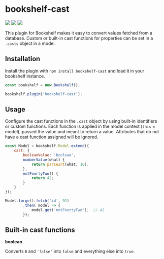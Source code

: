 # bookshelf-cast

![](https://travis-ci.org/dak0rn/bookshelf-cast.svg?branch=master)
![](https://img.shields.io/badge/dependencies-none-green.svg)
![](https://img.shields.io/badge/tested%20with-ava-blue.svg)

This plugin for Bookshelf makes it easy to convert values fetched from a database.
Custom or built-in cast functions for properties can be set in a `.casts` object
in a model.

## Installation

Install the plugin with `npm install bookshelf-cast` and load it in your bookshelf
instance.

```javascript
const bookshelf = new Bookshelf();

bookshelf.plugin('bookshelf-cast');
```

## Usage

Configure the cast functions in the `.cast` object by using built-in identifiers or custom functions.
Each function is applied in the model context (`this` = model), passed the value and meant to return
a value. Attributes that do not have a cast function assigned will be ignored.

```javascript
const Model = bookshelf.Model.extend({
    cast: {
        booleanValue: 'boolean',
        numberValue(what) {
            return parseInt(what, 10);
        },
        notFourtyTwo() {
            return 42;
        }
    }
});

Model.forge().fetch('id', 91)
        .then( model => {
            model.get('notFourtyTwo');  // 42
        });
```

## Built-in cast functions

**boolean**

Converts `0` and `'false'` into `false` and everything else into `true`.